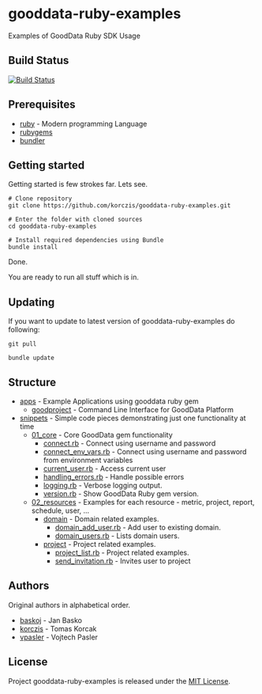 # gooddata-ruby-examples

Examples of GoodData Ruby SDK Usage

## Build Status

[![Build Status](https://travis-ci.org/korczis/gooddata-ruby-examples.svg?branch=master)](https://travis-ci.org/korczis/gooddata-ruby-examples)

## Prerequisites

- [ruby](https://www.ruby-lang.org/en/) - Modern programming Language
- [rubygems](https://rubygems.org/)
- [bundler](http://bundler.io/)

## Getting started 

Getting started is few strokes far. Lets see.

```
# Clone repository
git clone https://github.com/korczis/gooddata-ruby-examples.git

# Enter the folder with cloned sources
cd gooddata-ruby-examples

# Install required dependencies using Bundle
bundle install
```
Done. 

You are ready to run all stuff which is in.

## Updating

If you want to update to latest version of gooddata-ruby-examples do following:

```
git pull

bundle update
```

## Structure

- [apps](https://github.com/korczis/gooddata-ruby-examples/tree/master/apps) - Example Applications using gooddata ruby gem
  - [goodproject](https://github.com/korczis/gooddata-ruby-examples/tree/master/apps/goodproject) - Command Line Interface for GoodData Platform
- [snippets](https://github.com/korczis/gooddata-ruby-examples/tree/master/snippets) - Simple code pieces demonstrating just one functionality at time
  - [01_core](https://github.com/korczis/gooddata-ruby-examples/tree/master/snippets/01_core) - Core GoodData gem functionality
    - [connect.rb](https://github.com/korczis/gooddata-ruby-examples/blob/master/snippets/01_core/connect.rb) - Connect using username and password
    - [connect_env_vars.rb](https://github.com/korczis/gooddata-ruby-examples/blob/master/snippets/01_core/connect_env_vars.rb) - Connect using username and password from environment variables
    - [current_user.rb](https://github.com/korczis/gooddata-ruby-examples/blob/master/snippets/01_core/current_user.rb) - Access current user
    - [handling_errors.rb](https://github.com/korczis/gooddata-ruby-examples/blob/master/snippets/01_core/handling_errors.rb) - Handle possible errors
    - [logging.rb](https://github.com/korczis/gooddata-ruby-examples/blob/master/snippets/01_core/logging.rb) - Verbose logging output.
    - [version.rb](https://github.com/korczis/gooddata-ruby-examples/blob/master/snippets/01_core/version.rb) - Show GoodData Ruby gem version.
  - [02_resources](https://github.com/korczis/gooddata-ruby-examples/tree/master/snippets/02_resources) - Examples for each resource - metric, project, report, schedule, user, ...
    - [domain](https://github.com/korczis/gooddata-ruby-examples/blob/master/snippets/02_resources/domain) - 
      Domain related examples.
      - [domain_add_user.rb](https://github.com/korczis/gooddata-ruby-examples/blob/master/snippets/02_resources/domain/domain_add_user.rb) - 
      Add user to existing domain.
      - [domain_users.rb](https://github.com/korczis/gooddata-ruby-examples/blob/master/snippets/02_resources/domain/domain_users.rb) - 
            Lists domain users.
    - [project](https://github.com/korczis/gooddata-ruby-examples/tree/master/snippets/02_resources/project) - Project related examples.
      - [project_list.rb](https://github.com/korczis/gooddata-ruby-examples/tree/master/snippets/02_resources/project/project_list.rb) - Project related examples.
      - [send_invitation.rb](https://github.com/korczis/gooddata-ruby-examples/blob/master/snippets/02_resources/project/send_invitation.rb) - Invites user to project

## Authors

Original authors in alphabetical order.

- [baskoj](https://github.com/baskoj) - Jan Basko
- [korczis](https://github.com/korczis) - Tomas Korcak
- [vpasler](https://github.com/vpasler) - Vojtech Pasler

## License

Project gooddata-ruby-examples is released under the [MIT License](http://www.opensource.org/licenses/MIT).
